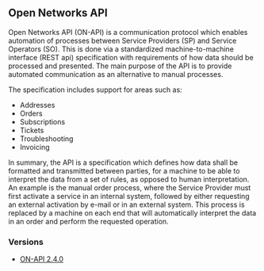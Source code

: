 ## Open Networks API

Open Networks API (ON-API) is a communication protocol which enables automation of processes between Service Providers (SP) and Service Operators (SO).
This is done via a standardized machine-to-machine interface (REST api) specification with requirements of how data should be processed and presented.
The main purpose of the API is to provide automated communication as an alternative to manual processes. 

The specification includes support for areas such as:

- Addresses
- Orders
- Subscriptions
- Tickets
- Troubleshooting
- Invoicing

In summary, the API is a specification which defines how data shall be formatted and transmitted between parties, for a machine to be able to interpret the data from a set of rules, as opposed to human interpretation.  
An example is the manual order process, where the Service Provider must first activate a service in an internal system, followed by either requesting an external activation by e-mail or in an external system. This process is replaced by a machine on each end that will automatically interpret the data in an order and perform the requested operation.

### Versions

- [ON-API 2.4.0](2.4.0)
